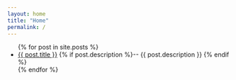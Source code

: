 ```yaml
---
layout: home
title: "Home"
permalink: /
---
```


<ul>
  {% for post in site.posts %}
    <li>
      <a href="{{ post.url | relative_url }}">{{ post.title }}</a> {% if post.description %}-- {{ post.description }} {% endif %}
    </li>
  {% endfor %}
</ul>
